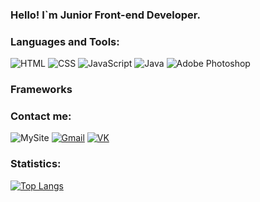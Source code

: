 

### Hello! I`m Junior Front-end Developer.

### Languages and Tools:
![HTML](https://img.shields.io/badge/-HTML-090909?style=for-the-badge&logo=HTML&logocolor=4974a5)
![CSS](https://img.shields.io/badge/-CSS-090909?style=for-the-badge&logo=CSS&logocolor=097CDB)
![JavaScript](https://img.shields.io/badge/-JavaScript-090909?style=for-the-badge&logo=JavaScript&logocolor=E9D54D)
![Java](https://img.shields.io/badge/-Java-090909?style=for-the-badge&logo=Java&logocolor=E9D54D)
![Adobe Photoshop](https://img.shields.io/badge/-Adobe_Photoshop-090909?style=for-the-badge&logo=Adobe_Photoshop&logocolor=E9D54D)

### Frameworks

### Contact me:
![MySite](https://img.shields.io/badge/-MySite-090909?style=for-the-badge&logo=MySite&logocolor=00538c)
[![Gmail](https://img.shields.io/badge/-Gmail-090909?style=for-the-badge&logo=Gmail&logocolor=d4442)](olegvotozz@gmail.com)
[![VK](https://img.shields.io/badge/-VK-090909?style=for-the-badge&logo=VK&logocolor=E9D54D)](https://vk.com/o_zotov)

### Statistics:
[![Top Langs](https://github-readme-stats.vercel.app/api/top-langs/?username=Helgeee&show_icons=true&theme=dark)](https://github.com/anuraghazra/github-readme-stats)